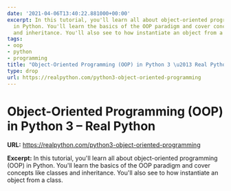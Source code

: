 ```yaml
---
date: '2021-04-06T13:40:22.881000+00:00'
excerpt: In this tutorial, you'll learn all about object-oriented programming (OOP)
  in Python. You'll learn the basics of the OOP paradigm and cover concepts like classes
  and inheritance. You'll also see to how instantiate an object from a class.
tags:
- oop
- python
- programming
title: "Object-Oriented Programming (OOP) in Python 3 \u2013 Real Python"
type: drop
url: https://realpython.com/python3-object-oriented-programming
---
```


# Object-Oriented Programming (OOP) in Python 3 – Real Python

**URL:** https://realpython.com/python3-object-oriented-programming

**Excerpt:** In this tutorial, you'll learn all about object-oriented programming (OOP) in Python. You'll learn the basics of the OOP paradigm and cover concepts like classes and inheritance. You'll also see to how instantiate an object from a class.
